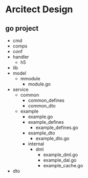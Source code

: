 # Arcitect Design

## go project

- cmd
- comps
- conf
- handler
  - h5
- lib
- model
  - mmodule
    - module.go
- service
  - common
    - common_defines
    - common_dto
  - example
    - example.go
    - example_defines
      - example_defines.go
    - example_dto
      - example_dto.go
    - internal
      - dml
        - example_dml.go
        - example_dal.go
        - example_cache.go
- dto